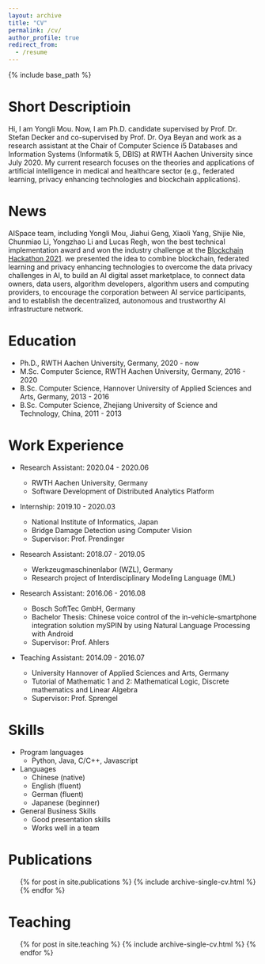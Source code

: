 ```yaml
---
layout: archive
title: "CV"
permalink: /cv/
author_profile: true
redirect_from:
  - /resume
---
```


{% include base_path %}

Short Descriptioin
======
Hi, I am Yongli Mou. Now, I am Ph.D. candidate supervised by Prof. Dr. Stefan Decker and co-supervised by Prof. Dr. Oya Beyan and work as a research assistant at the Chair of Computer Science i5 Databases and Information Systems (Informatik 5, DBIS) at RWTH Aachen University since July 2020. My current research focuses on the theories and applications of artificial intelligence in medical and healthcare sector (e.g., federated learning, privacy enhancing technologies and blockchain applications).

News
======
AISpace team, including Yongli Mou, Jiahui Geng, Xiaoli Yang, Shijie Nie, Chunmiao Li, Yongzhao Li and Lucas Regh, won the best technical implementation award and won the industry challenge at the [Blockchain Hackathon 2021](https://www.blockchain-hackathon.de/). we presented the idea to combine blockchain, federated learning and privacy enhancing technologies to overcome the data privacy challenges in AI, to build an AI digital asset marketplace, to connect data owners, data users, algorithm developers, algorithm users and computing providers, to encourage the corporation between AI service participants, and to establish the decentralized, autonomous and trustworthy AI infrastructure network.

Education
======
* Ph.D., RWTH Aachen University, Germany, 2020 - now
* M.Sc. Computer Science, RWTH Aachen University, Germany, 2016 - 2020
* B.Sc. Computer Science, Hannover University of Applied Sciences and Arts, Germany, 2013 - 2016
* B.Sc. Computer Science, Zhejiang University of Science and Technology, China, 2011 - 2013

Work Experience
======
* Research Assistant: 2020.04 - 2020.06
  * RWTH Aachen University, Germany
  * Software Development of Distributed Analytics Platform

* Internship: 2019.10 - 2020.03
  * National Institute of Informatics, Japan
  * Bridge Damage Detection using Computer Vision
  * Supervisor: Prof. Prendinger

* Research Assistant: 2018.07 - 2019.05 
  * Werkzeugmaschinenlabor (WZL), Germany
  * Research project of Interdisciplinary Modeling Language (IML)

* Research Assistant: 2016.06 - 2016.08 
  * Bosch SoftTec GmbH, Germany
  * Bachelor Thesis: Chinese voice control of the in-vehicle-smartphone integration solution mySPIN by using Natural Language Processing with Android
  * Supervisor: Prof. Ahlers

* Teaching Assistant: 2014.09 - 2016.07
  * University Hannover of Applied Sciences and Arts, Germany
  * Tutorial of Mathematic 1 and 2: Mathematical Logic, Discrete mathematics and Linear Algebra
  * Supervisor: Prof. Sprengel
  
Skills
======
* Program languages
  * Python, Java, C/C++, Javascript
* Languages
  * Chinese (native)
  * English (fluent)
  * German (fluent)
  * Japanese (beginner)
* General Business Skills
  * Good presentation skills
  * Works well in a team

Publications
======
  <ul>{% for post in site.publications %}
    {% include archive-single-cv.html %}
  {% endfor %}</ul>
  
<!-- 
Talks
======
  <ul>{% for post in site.talks %}
    {% include archive-single-talk-cv.html %}
  {% endfor %}</ul> 
-->
  
Teaching
======
  <ul>{% for post in site.teaching %}
    {% include archive-single-cv.html %}
  {% endfor %}</ul>

<!--
Service and leadership
======
* Currently signed in to 43 different slack teams 
-->
